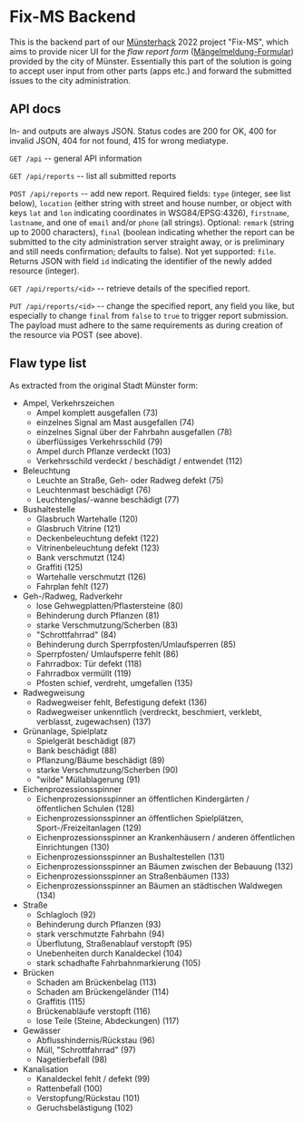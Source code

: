 # Fix-MS Backend

This is the backend part of our [Münsterhack](https://muensterhack.de/) 2022 project "Fix-MS", which aims to provide nicer UI for the _flaw report form_ ([Mängelmeldung-Formular](https://www.stadt-muenster.de/maengelmeldung)) provided by the city of Münster. Essentially this part of the solution is going to accept user input from other parts (apps etc.) and forward the submitted issues to the city administration.


## API docs

In- and outputs are always JSON. Status codes are 200 for OK, 400 for invalid JSON, 404 for not found, 415 for wrong mediatype.

`GET /api` -- general API information

`GET /api/reports` -- list all submitted reports

`POST /api/reports` -- add new report. Required fields: `type` (integer, see list below), `location` (either string with street and house number, or object with keys `lat` and `lon` indicating coordinates in WSG84/EPSG:4326), `firstname`, `lastname`, and one of `email` and/or `phone` (all strings). Optional: `remark` (string up to 2000 characters), `final` (boolean indicating whether the report can be submitted to the city administration server straight away, or is preliminary and still needs confirmation; defaults to false). Not yet supported: `file`. Returns JSON with field `id` indicating the identifier of the newly added resource (integer).

`GET /api/reports/<id>` -- retrieve details of the specified report.

`PUT /api/reports/<id>` -- change the specified report, any field you like, but especially to change `final` from `false` to `true` to trigger report submission. The payload must adhere to the same requirements as during creation of the resource via POST (see above).


## Flaw type list

As extracted from the original Stadt Münster form:

- Ampel, Verkehrszeichen
    - Ampel komplett ausgefallen (73)
    - einzelnes Signal am Mast ausgefallen (74)
    - einzelnes Signal über der Fahrbahn ausgefallen (78)
    - überflüssiges Verkehrsschild (79)
    - Ampel durch Pflanze verdeckt (103)
    - Verkehrsschild verdeckt / beschädigt / entwendet (112)
- Beleuchtung
    - Leuchte an Straße, Geh- oder Radweg defekt (75)
    - Leuchtenmast beschädigt (76)
    - Leuchtenglas/-wanne beschädigt (77)
- Bushaltestelle
    - Glasbruch Wartehalle (120)
    - Glasbruch Vitrine (121)
    - Deckenbeleuchtung defekt (122)
    - Vitrinenbeleuchtung defekt (123)
    - Bank verschmutzt (124)
    - Graffiti (125)
    - Wartehalle verschmutzt (126)
    - Fahrplan fehlt (127)
- Geh-/Radweg, Radverkehr
    - lose Gehwegplatten/Pflastersteine (80)
    - Behinderung durch Pflanzen (81)
    - starke Verschmutzung/Scherben (83)
    - "Schrottfahrrad" (84)
    - Behinderung durch Sperrpfosten/Umlaufsperren (85)
    - Sperrpfosten/ Umlaufsperre fehlt (86)
    - Fahrradbox: Tür defekt (118)
    - Fahrradbox vermüllt (119)
    - Pfosten schief, verdreht, umgefallen (135)
- Radwegweisung
    - Radwegweiser fehlt, Befestigung defekt (136)
    - Radwegweiser unkenntlich (verdreckt, beschmiert, verklebt, verblasst, zugewachsen) (137)
- Grünanlage, Spielplatz
    - Spielgerät beschädigt (87)
    - Bank beschädigt (88)
    - Pflanzung/Bäume beschädigt (89)
    - starke Verschmutzung/Scherben (90)
    - "wilde" Müllablagerung (91)
- Eichenprozessionsspinner
    - Eichenprozessionsspinner an öffentlichen Kindergärten / öffentlichen Schulen (128)
    - Eichenprozessionsspinner an öffentlichen Spielplätzen, Sport-/Freizeitanlagen (129)
    - Eichenprozessionsspinner an Krankenhäusern / anderen öffentlichen Einrichtungen (130)
    - Eichenprozessionsspinner an Bushaltestellen (131)
    - Eichenprozessionsspinner an Bäumen zwischen der Bebauung (132)
    - Eichenprozessionsspinner an Straßenbäumen (133)
    - Eichenprozessionsspinner an Bäumen an städtischen Waldwegen (134)
- Straße
    - Schlagloch (92)
    - Behinderung durch Pflanzen (93)
    - stark verschmutzte Fahrbahn (94)
    - Überflutung, Straßenablauf verstopft (95)
    - Unebenheiten durch Kanaldeckel (104)
    - stark schadhafte Fahrbahnmarkierung (105)
- Brücken
    - Schaden am Brückenbelag (113)
    - Schaden am Brückengeländer (114)
    - Graffitis (115)
    - Brückenabläufe verstopft (116)
    - lose Teile (Steine, Abdeckungen) (117)
- Gewässer
    - Abflusshindernis/Rückstau (96)
    - Müll, "Schrottfahrrad" (97)
    - Nagetierbefall (98)
- Kanalisation
    - Kanaldeckel fehlt / defekt (99)
    - Rattenbefall (100)
    - Verstopfung/Rückstau (101)
    - Geruchsbelästigung (102)
